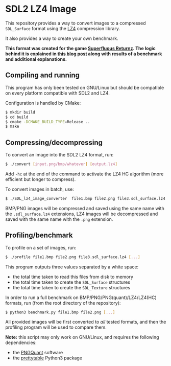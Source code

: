 # SDL2 LZ4 Image

This repository provides a way to convert images to a compressed
`SDL_Surface` format using the [LZ4](https://github.com/lz4/lz4)
compression library.

It also provides a way to create your own benchmark.

**This format was created for the game [Superfluous
Returnz](https://studios.ptilouk.net/superfluous-returnz/). The logic
behind it is explained in [this blog
post](https://studios.ptilouk.net/superfluous-returnz/blog/2022-09-28_compression.html)
along with results of a benchmark and additional explanations.**

## Compiling and running

This program has only been tested on GNU/Linux but should be
compatible on every platform compatible with SDL2 and LZ4.

Configuration is handled by CMake:

``` bash
$ mkdir build
$ cd build
$ cmake -DCMAKE_BUILD_TYPE=Release ..
$ make
```

## Compressing/decompressing

To convert an image into the SDL2 LZ4 format, run:

``` bash
$ ./convert [input.png/bmp/whatever] [output.lz4]
```

Add `-hc` at the end of the command to activate the LZ4 HC algorithm
(more efficient but longer to compress).

To convert images in batch, use:

``` bash
$ ./SDL_lz4_image_converter  file1.bmp file2.png file3.sdl_surface.lz4 [...]
```

BMP/PNG images will be compressed and saved using the same name with
the `.sdl_surface.lz4` extensions, LZ4 images will be decompressed and
saved with the same name with the `.png` extension.

## Profiling/benchmark

To profile on a set of images, run:

``` bash
$ ./profile file1.bmp file2.png file3.sdl_surface.lz4 [...]
```

This program outputs three values separated by a white space:
- the total time taken to read this files from disk to memory
- the total time taken to create the `SDL_Surface` structures
- the total time taken to create the `SDL_Texture` structures

In order to run a full benchmark on BMP/PNG/PNG(quant)/LZ4/LZ4(HC)
formats, run (from the root directory of the repository):

``` bash
$ python3 benchmark.py file1.bmp file2.png [...]
```

All provided images will be first converted to _all_ tested formats,
and then the profiling program will be used to compare them.

**Note:** this script may only work on GNU/Linux, and requires the
following dependencies:

- the [PNGQuant](https://pngquant.org/) software
- the [prettytable](https://pypi.org/project/prettytable/) Python3 package
